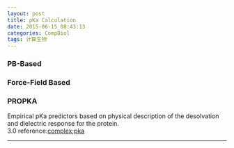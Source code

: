 ```yaml
---
layout: post
title: pKa Calculation
date: 2015-06-15 08:43:13
categories: CompBiol
tags: 计算生物
---
```


### PB-Based

### Force-Field Based

### PROPKA  
Empirical pKa predictors based on physical description of the desolvation and dielectric response for the protein.  
3.0 reference:[complex](/pdf/reference/ct200133y.pdf);[pka](/pdf/reference/olsson2011.pdf)

---
